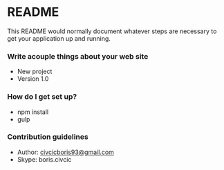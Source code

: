 # README #

This README would normally document whatever steps are necessary to get your application up and running.

### Write acouple things about your web site

* New project
* Version 1.0

### How do I get set up? ###

* npm install
* gulp

### Contribution guidelines ###



* Author: civcicboris93@gmail.com
* Skype: boris.civcic